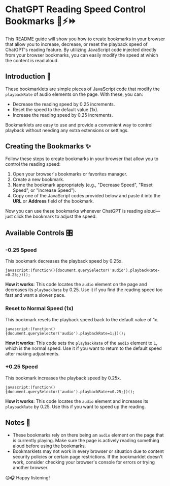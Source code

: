 

# ChatGPT Reading Speed Control Bookmarks 📖⚡⏩

This README guide will show you how to create bookmarks in your browser that allow you to increase, decrease, or reset the playback speed of ChatGPT's reading feature. By utilizing JavaScript code injected directly from your browser bookmarks, you can easily modify the speed at which the content is read aloud.

## Introduction 🌟

These bookmarklets are simple pieces of JavaScript code that modify the `playbackRate` of audio elements on the page. With these, you can:

- Decrease the reading speed by 0.25 increments.
- Reset the speed to the default value (1x).
- Increase the reading speed by 0.25 increments.

Bookmarklets are easy to use and provide a convenient way to control playback without needing any extra extensions or settings.

## Creating the Bookmarks ✨

Follow these steps to create bookmarks in your browser that allow you to control the reading speed:

1. Open your browser's bookmarks or favorites manager.
2. Create a new bookmark.
3. Name the bookmark appropriately (e.g., "Decrease Speed", "Reset Speed", or "Increase Speed").
4. Copy one of the JavaScript codes provided below and paste it into the **URL** or **Address** field of the bookmark.

Now you can use these bookmarks whenever ChatGPT is reading aloud—just click the bookmark to adjust the speed.

## Available Controls 🎛️

### -0.25 Speed

This bookmark decreases the playback speed by 0.25x.

```
javascript:(function(){document.querySelector('audio').playbackRate-=0.25;})();
```

**How it works**: This code locates the `audio` element on the page and decreases its `playbackRate` by 0.25. Use it if you find the reading speed too fast and want a slower pace.

### Reset to Normal Speed (1x)

This bookmark resets the playback speed back to the default value of 1x.

```
javascript:(function(){document.querySelector('audio').playbackRate=1;})();
```

**How it works**: This code sets the `playbackRate` of the `audio` element to `1`, which is the normal speed. Use it if you want to return to the default speed after making adjustments.

### +0.25 Speed

This bookmark increases the playback speed by 0.25x.

```
javascript:(function(){document.querySelector('audio').playbackRate+=0.25;})();
```

**How it works**: This code locates the `audio` element and increases its `playbackRate` by 0.25. Use this if you want to speed up the reading.

## Notes 📝

- These bookmarks rely on there being an `audio` element on the page that is currently playing. Make sure the page is actively reading something aloud before using the bookmarks.
- Bookmarklets may not work in every browser or situation due to content security policies or certain page restrictions. If the bookmarklet doesn't work, consider checking your browser's console for errors or trying another browser.

😊🎧 Happy listening!
